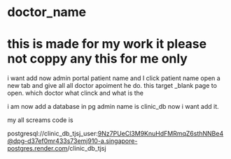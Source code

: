 # doctor_name
# this is made for my work it please not coppy any this for me only
i want add now admin portal patient name and I click patient name open a new tab and give all all doctor apoiment he do.
this target _blank page to open. which doctor what clinck and what is the

i am now add a database in pg admin name is clinic_db now i want add it.

my all screams code is

postgresql://clinic_db_tjsj_user:9Nz7PUeCl3M9KnuHdFMRmqZ6sthNNBe4@dpg-d37ef0mr433s73emj910-a.singapore-postgres.render.com/clinic_db_tjsj